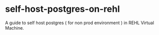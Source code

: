 # self-host-postgres-on-rehl
A guide to self host postgres ( for non prod environment ) in REHL Virtual Machine.
